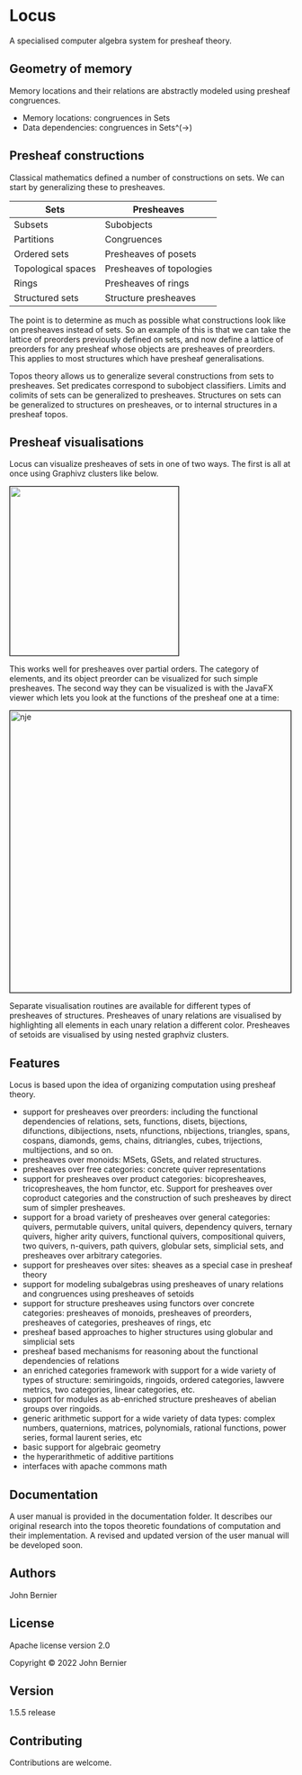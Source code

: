 # Locus
A specialised computer algebra system for presheaf theory.

## Geometry of memory
Memory locations and their relations are abstractly modeled using presheaf congruences. 

* Memory locations: congruences in Sets
* Data dependencies: congruences in Sets^(->)

## Presheaf constructions
Classical mathematics defined a number of constructions on sets. We can start by generalizing these to presheaves.

| Sets               | Presheaves               |
|--------------------|--------------------------|
| Subsets            | Subobjects               |
| Partitions         | Congruences              |
| Ordered sets       | Presheaves of posets     |
| Topological spaces | Presheaves of topologies |
| Rings              | Presheaves of rings      |
| Structured sets    | Structure presheaves     |

The point is to determine as much as possible what constructions look like on presheaves instead of sets. So an example of this is that we can take the lattice of preorders previously defined on sets, and now define a lattice of preorders for any presheaf whose objects are presheaves of preorders. This applies to most structures which have presheaf generalisations.

Topos theory allows us to generalize several constructions from sets to presheaves. Set predicates correspond to subobject classifiers. Limits and colimits of sets can be generalized to presheaves. Structures on sets can be generalized to structures on presheaves, or to internal structures in a presheaf topos.

## Presheaf visualisations
Locus can visualize presheaves of sets in one of two ways. The first is all at once using Graphivz clusters like below.

<img width="300" style="border:1px solid black;" src="https://i.ibb.co/gFW1y3P/triangle.png">

This works well for presheaves over partial orders. The category of elements, and its object preorder can be visualized for such simple presheaves. The second way they can be visualized is with the JavaFX viewer which lets you look at the functions of the presheaf one at a time:

<img width="500" alt="nje" style="border:1px solid black;" src="https://i.ibb.co/ygn314S/Screenshot-20220724-150704.png">

Separate visualisation routines are available for different types of presheaves of structures. Presheaves of unary relations are visualised by highlighting all elements in each unary relation a different color. Presheaves of setoids are visualised by using nested graphviz clusters.

## Features
Locus is based upon the idea of organizing computation using presheaf theory. 

* support for presheaves over preorders: including the functional dependencies of relations, sets, functions, disets, bijections, difunctions, dibijections, nsets, nfunctions, nbijections, triangles, spans, cospans, diamonds, gems, chains, ditriangles, cubes, trijections, multijections, and so on.
* presheaves over monoids: MSets, GSets, and related structures.
* presheaves over free categories: concrete quiver representations
* support for presheaves over product categories: bicopresheaves, tricopresheaves, the hom functor, etc. Support for presheaves over coproduct categories and the construction of such presheaves by direct sum of simpler presheaves.
* support for a broad variety of presheaves over general categories: quivers, permutable quivers, unital quivers, dependency quivers, ternary quivers, higher arity quivers, functional quivers, compositional quivers, two quivers, n-quivers, path quivers, globular sets, simplicial sets, and presheaves over arbitrary categories.
* support for presheaves over sites: sheaves as a special case in presheaf theory
* support for modeling subalgebras using presheaves of unary relations and congruences using presheaves of setoids
* support for structure presheaves using functors over concrete categories: presheaves of monoids, presheaves of preorders, presheaves of categories, presheaves of rings, etc
* presheaf based approaches to higher structures using globular and simplicial sets
* presheaf based mechanisms for reasoning about the functional dependencies of relations
* an enriched categories framework with support for a wide variety of types of structure: semiringoids, ringoids, ordered categories, lawvere metrics, two categories, linear categories, etc.
* support for modules as ab-enriched structure presheaves of abelian groups over ringoids.
* generic arithmetic support for a wide variety of data types: complex numbers, quaternions, matrices, polynomials, rational functions, power series, formal laurent series, etc
* basic support for algebraic geometry
* the hyperarithmetic of additive partitions
* interfaces with apache commons math

## Documentation
A user manual is provided in the documentation folder. It describes our original research into the topos theoretic foundations of computation and their implementation. A revised and updated version of the user manual will be developed soon.

## Authors
John Bernier

## License
Apache license version 2.0

Copyright © 2022 John Bernier

## Version
1.5.5 release

## Contributing
Contributions are welcome.

